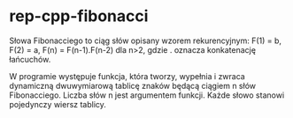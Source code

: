 # rep-cpp-fibonacci

Słowa Fibonacciego to ciąg słów opisany wzorem rekurencyjnym:
F(1) = b,
F(2) = a,
F(n) = F(n-1).F(n-2) dla n>2,
gdzie . oznacza konkatenację łańcuchów.

W programie występuje funkcja, która tworzy, wypełnia i zwraca dynamiczną dwuwymiarową tablicę znaków będącą ciągiem n słów Fibonacciego. Liczba słów n jest argumentem funkcji. Każde słowo stanowi pojedynczy wiersz tablicy.
